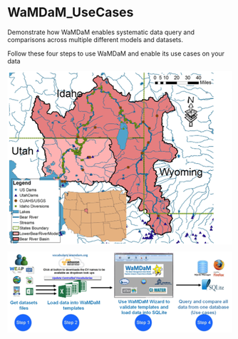 # WaMDaM_UseCases
Demonstrate how WaMDaM enables systematic data query and comparisons across multiple different models and datasets. 

Follow these four steps to use WaMDaM and enable its use cases on your data      
 
 
<p align="center">
  <img src="https://github.com/WamdamProject/WaMDaM_UseCases/blob/master/UseCases_files/BearWatershed_Presentation.jpg">
</p>
 
 ![](https://github.com/WamdamProject/WaMDaM_UseCases/blob/master/UseCases_files/UseWaMDaM_workflow.jpg)

